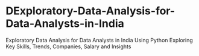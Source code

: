 # DExploratory-Data-Analysis-for-Data-Analysts-in-India
Exploratory Data Analysis for Data Analysts in India Using Python Exploring Key Skills, Trends, Companies, Salary and Insights 
